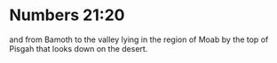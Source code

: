 # Numbers 21:20

and from Bamoth to the valley lying in the region of Moab by the top of Pisgah that looks down on the desert.
